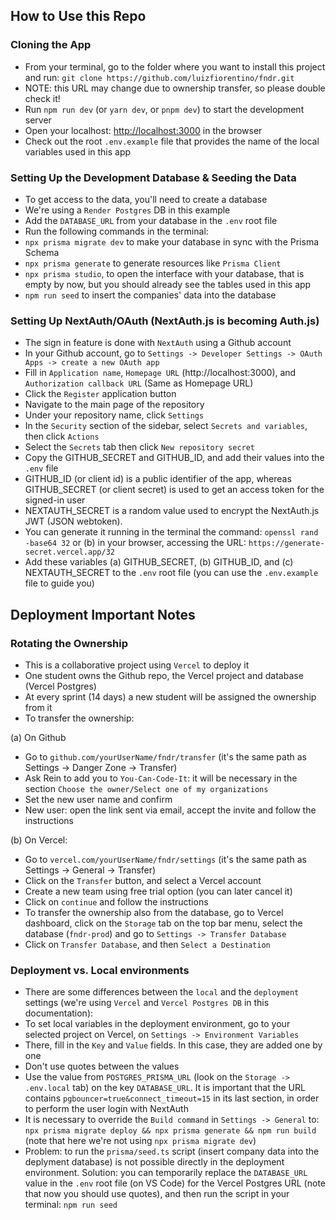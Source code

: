 ## How to Use this Repo

### Cloning the App

- From your terminal, go to the folder where you want to install this project and run: `git clone https://github.com/luizfiorentino/fndr.git`
- NOTE: this URL may change due to ownership transfer, so please double check it!
- Run `npm run dev` (or `yarn dev`, or `pnpm dev`) to start the development server
- Open your localhost: [http://localhost:3000](http://localhost:3000) in the browser
- Check out the root `.env.example` file that provides the name of the local variables used in this app

### Setting Up the Development Database & Seeding the Data

- To get access to the data, you'll need to create a database
- We're using a `Render Postgres` DB in this example
- Add the `DATABASE_URL` from your database in the `.env` root file
- Run the following commands in the terminal:
- `npx prisma migrate dev` to make your database in sync with the Prisma Schema
- `npx prisma generate` to generate resources like `Prisma Client`
- `npx prisma studio`, to open the interface with your database, that is empty by now, but you should already see the tables used in this app
- `npm run seed` to insert the companies' data into the database

### Setting Up NextAuth/OAuth (NextAuth.js is becoming Auth.js)

- The sign in feature is done with `NextAuth` using a Github account
- In your Github account, go to `Settings -> Developer Settings -> OAuth Apps -> create a new OAuth app`
- Fill in `Application name`, `Homepage URL` (http://localhost:3000), and `Authorization callback URL` (Same as Homepage URL)
- Click the `Register` application button
- Navigate to the main page of the repository
- Under your repository name, click `Settings`
- In the `Security` section of the sidebar, select `Secrets and variables`, then click `Actions`
- Select the `Secrets` tab then click `New repository secret`
- Copy the GITHUB_SECRET and GITHUB_ID, and add their values into the `.env` file
- GITHUB_ID (or client id) is a public identifier of the app, whereas GITHUB_SECRET (or client secret) is used to get an access token for the signed-in user
- NEXTAUTH_SECRET is a random value used to encrypt the NextAuth.js JWT (JSON webtoken).
- You can generate it running in the terminal the command: `openssl rand -base64 32` or (b) in your browser, accessing the URL: `https://generate-secret.vercel.app/32`
- Add these variables (a) GITHUB_SECRET, (b) GITHUB_ID, and (c) NEXTAUTH_SECRET to the `.env` root file (you can use the `.env.example` file to guide you)

## Deployment Important Notes

### Rotating the Ownership

- This is a collaborative project using `Vercel` to deploy it
- One student owns the Github repo, the Vercel project and database (Vercel Postgres)
- At every sprint (14 days) a new student will be assigned the ownership from it
- To transfer the ownership:

(a) On Github

- Go to `github.com/yourUserName/fndr/transfer` (it's the same path as Settings -> Danger Zone -> Transfer)
- Ask Rein to add you to `You-Can-Code-It`: it will be necessary in the section `Choose the owner/Select one of my organizations`
- Set the new user name and confirm
- New user: open the link sent via email, accept the invite and follow the instructions

(b) On Vercel:

- Go to `vercel.com/yourUserName/fndr/settings` (it's the same path as Settings -> General -> Transfer)
- Click on the `Transfer` button, and select a Vercel account
- Create a new team using free trial option (you can later cancel it)
- Click on `continue` and follow the instructions
- To transfer the ownership also from the database, go to Vercel dashboard, click on the `Storage` tab on the top bar menu, select the database (`fndr-prod`) and go to `Settings -> Transfer Database`
- Click on `Transfer Database`, and then `Select a Destination`

### Deployment vs. Local environments

- There are some differences between the `local` and the `deployment` settings (we're using `Vercel` and `Vercel Postgres DB` in this documentation):
- To set local variables in the deployment environment, go to your selected project on Vercel, on `Settings -> Environment Variables`
- There, fill in the `Key` and `Value` fields. In this case, they are added one by one
- Don't use quotes between the values
- Use the value from `POSTGRES_PRISMA_URL` (look on the `Storage -> .env.local` tab) on the key `DATABASE_URL`. It is important that the URL contains `pgbouncer=true&connect_timeout=15` in its last section, in order to perform the user login with NextAuth
- It is necessary to override the `Build command` in `Settings -> General` to: `npx prisma migrate deploy && npx prisma generate && npm run build` (note that here we're not using `npx prisma migrate dev`)
- Problem: to run the `prisma/seed.ts` script (insert company data into the deplyment database) is not possible directly in the deployment environment. Solution: you can temporarily replace the `DATABASE_URL` value in the `.env` root file (on VS Code) for the Vercel Postgres URL (note that now you should use quotes), and then run the script in your terminal: `npm run seed`
